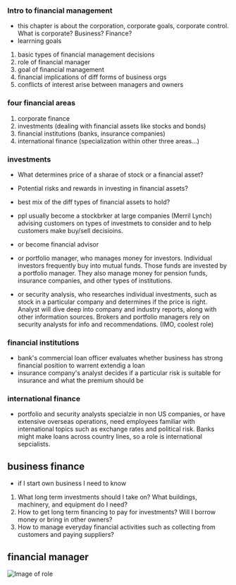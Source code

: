  ### Intro to financial management
 * this chapter is about the corporation, corporate goals, corporate control. What is corporate? Business? Finance?
 * learrning goals
 1. basic types of financial management decisions
 2. role of financial manager
 3. goal of financial management
 4. financial implications of diff forms of business orgs
 5. conflicts of interest arise between managers and owners
 
 ### four financial areas
 1. corporate finance
 2. investments (dealing with financial assets like stocks and bonds)
 3. financial institutions (banks, insurance companies)
 4. international finance (specialization within other three areas...)
 
 ### investments
  * What determines price of a sharae of stock or a financial asset?
  * Potential risks and rewards in investing in financial assets?
  * best mix of the diff types of financial assets to hold?
  
  * ppl usually become a stockbrker at large companies (Merril Lynch) advising customers on types of investmets to consider and to help customers make buy/sell decisioins. 
  * or become financial advisor
  * or portfolio manager, who manages money for investors. Individual investors frequently buy into mutual funds. Those funds are invested by a portfolio manager. They also manage money for pension funds, insurance companies, and other types of institutions. 
  * or security analysis, who researches individual investments, such as stock in a particular company and determines if the price is right. Analyst will dive deep into company and industry reports, along with other information sources. Brokers and portfolio managers rely on security analysts for info and recommendations. (IMO, coolest role)
  
  ### financial institutions
  * bank's commercial loan officer evaluates whether business has strong financial position to warrent extendig a loan
  * insurance company's analyst decides if a particular risk is suitable for insurance and what the premium should be
  
 ### international finance
 * portfolio and security analysts specialzie in non US companies, or have extensive overseas operations, need employees familiar with international topics such as exchange rates and political risk. Banks might make loans across country lines, so a role is international sepcialists. 
 
 ## business finance
 * if I start own business I need to know
 1) What long term investments should I take on? What buildings, machinery, and equipment do I need?
 2) How to get long term financing to pay for investments? Will I borrow money or bring in other owners?
 3) How to manage everyday financial activities such as collecting from customers and paying suppliers? 
 
 ## financial manager
 ![Image of role](https://amybohbeanii.github.com/finance.png)
 
 
